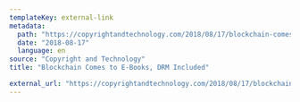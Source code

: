```yaml
---
templateKey: external-link
metadata:
  path: "https://copyrightandtechnology.com/2018/08/17/blockchain-comes-to-e-books-drm-included/"
  date: "2018-08-17"
  language: en
source: "Copyright and Technology"
title: "Blockchain Comes to E-Books, DRM Included"

external_url: "https://copyrightandtechnology.com/2018/08/17/blockchain-comes-to-e-books-drm-included/"
---
```

